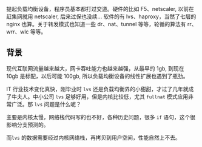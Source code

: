 提起负载均衡设备，程序员基本都打过交道。硬件的比如 F5、netscaler, 以前在赶集网就用 netscaler, 后来过保也没续... 软件的有 lvs、haproxy，当然了七层的 nginx 也算。关于转发模式也知道一些 dr、nat、tunnel 等等，轮循的算法有 rr、wrr、wlc 等等。

## 背景

现代互联网流量越来越大，网卡吞吐能力也越来越强，从最早的 1gb, 到现在 10gb 是标配，以后可能 100gb, 所以负载均衡设备的线性扩展也遇到了瓶劲。



IT 行业技术变化真快，刚毕业时 `lvs` 还是负载均衡界的小甜甜，才过了几年就成了牛夫人。中小公司 `lvs` 足够好用，但是内核比较低，尤其 `fullnat` 模式应用非常广泛。那 `lvs` 问题是什么呢？

主要是内核太慢，网络栈代码写的也不好，各种历史问题，很多 `if` 语句，这个很影响分支预测的。

而`lvs` 的数据需要经过内核网络栈，再拷贝到用户空间，性能自然上不去。

